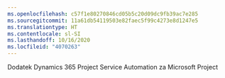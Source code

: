 ```yaml
---
ms.openlocfilehash: c57f1e80270846cd05b5c20d09dc9fb39ac7e285
ms.sourcegitcommit: 11a61db54119503e82faec5f99c4273e8d1247e5
ms.translationtype: HT
ms.contentlocale: sl-SI
ms.lasthandoff: 10/16/2020
ms.locfileid: "4070263"
---
```

Dodatek Dynamics 365 Project Service Automation za Microsoft Project
